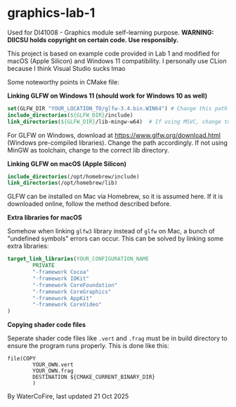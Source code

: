 # graphics-lab-1

Used for DI41008 - Graphics module self-learning purpose. **WARNING: DIICSU holds copyright on certain code. Use
responsibly.**

This project is based on example code provided in Lab 1 and modified for macOS (Apple Silicon) and Windows 11 compatibility. I
personally use CLion because I think Visual Studio sucks lmao

Some noteworthy points in CMake file:

**Linking GLFW on Windows 11 (should work for Windows 10 as well)**

```cmake
set(GLFW_DIR "YOUR_LOCATION_TO/glfw-3.4.bin.WIN64") # Change this path
include_directories(${GLFW_DIR}/include)
link_directories(${GLFW_DIR}/lib-mingw-w64)  # If using MSVC, change to lib-vc2022 or lib-vc2023
```

For GLFW on Windows, download at https://www.glfw.org/download.html (Windows pre-compiled libraries). Change the path
accordingly. If not using MinGW as toolchain, change to the correct lib directory.

**Linking GLFW on macOS (Apple Silicon)**

```cmake
include_directories(/opt/homebrew/include)
link_directories(/opt/homebrew/lib)
```

GLFW can be installed on Mac via Homebrew, so it is assumed here. If it is downloaded online, follow the method
described before.

**Extra libraries for macOS**

Somehow when linking `glfw3` library instead of `glfw` on Mac, a bunch of "undefined symbols" errors can occur. This can be
solved by linking some extra libraries:

```cmake
target_link_libraries(YOUR_CONFIGURATION_NAME
        PRIVATE
        "-framework Cocoa"
        "-framework IOKit"
        "-framework CoreFoundation"
        "-framework CoreGraphics"
        "-framework AppKit"
        "-framework CoreVideo"
)
```

**Copying shader code files**

Seperate shader code files like `.vert` and `.frag` must be in build directory to ensure the program runs properly. This is done like this:

```
file(COPY
        YOUR_OWN.vert
        YOUR_OWN.frag
        DESTINATION ${CMAKE_CURRENT_BINARY_DIR}
        )
```
By WaterCoFire, last updated 21 Oct 2025
